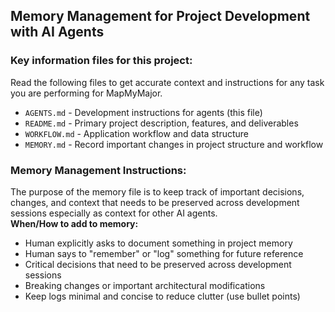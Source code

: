 ## Memory Management for Project Development with AI Agents

### Key information files for this project:
Read the following files to get accurate context and instructions for any task you are performing for MapMyMajor. 
- `AGENTS.md` - Development instructions for agents (this file)
- `README.md` - Primary project description, features, and deliverables
- `WORKFLOW.md` - Application workflow and data structure
- `MEMORY.md` - Record important changes in project structure and workflow

### Memory Management Instructions:
The purpose of the memory file is to keep track of important decisions, changes, and context that needs to be preserved across development sessions especially as context for other AI agents.  
**When/How to add to memory:**
- Human explicitly asks to document something in project memory
- Human says to "remember" or "log" something for future reference
- Critical decisions that need to be preserved across development sessions
- Breaking changes or important architectural modifications
- Keep logs minimal and concise to reduce clutter (use bullet points)
